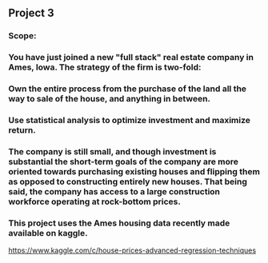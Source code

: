 ## Project 3

### Scope: 

### You have just joined a new "full stack" real estate company in Ames, Iowa. The strategy of the firm is two-fold:

### Own the entire process from the purchase of the land all the way to sale of the house, and anything in between.
### Use statistical analysis to optimize investment and maximize return.
### The company is still small, and though investment is substantial the short-term goals of the company are more oriented towards purchasing existing houses and flipping them as opposed to constructing entirely new houses. That being said, the company has access to a large construction workforce operating at rock-bottom prices.

### This project uses the Ames housing data recently made available on kaggle.
https://www.kaggle.com/c/house-prices-advanced-regression-techniques
